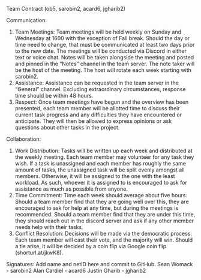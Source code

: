﻿Team Contract (ob5, sarobin2, acard6, jgharib2)


Communication:
1. Team Meetings: Team meetings will be held weekly on Sunday and Wednesday at 1600 with the exception of Fall break. Should the day or time need to change, that must be communicated at least two days prior to the new date. The meetings will be conducted via Discord in either text or voice chat. Notes will be taken alongside the meeting and posted and pinned in the “Notes” channel in the team server. The note taker will be the host of the meeting. The host will rotate each week starting with sarobin2.
2. Assistance: Assistance can be requested in the team server in the “General” channel. Excluding extraordinary circumstances, response time should be within 48 hours.
3. Respect: Once team meetings have begun and the overview has been presented, each team member will be allotted time to discuss their current task progress and any difficulties they have encountered or anticipate. They will then be allowed to express opinions or ask questions about other tasks in the project.


Collaboration:
1. Work Distribution: Tasks will be written up each week and distributed at the weekly meeting. Each team member may volunteer for any task they wish. If a task is unassigned and each member has roughly the same amount of tasks, the unassigned task will be split evenly amongst all members. Otherwise, it will be assigned to the one with the least workload. As such, whoever it is assigned to is encouraged to ask for assistance as much as possible from anyone.
2. Time Commitment: Time each week should average about five hours. Should a team member find that they are going well over this, they are encouraged to ask for help at any time, but during the meetings is recommended. Should a team member find that they are under this time, they should reach out in the discord server and ask if any other member needs help with their tasks.
3. Conflict Resolution: Decisions will be made via the democratic process. Each team member will cast their vote, and the majority will win. Should a tie arise, it will be decided by a coin flip via Google coin flip (shorturl.at/jkwK8).


Signatures:
        Add name and netID here and commit to GitHub.
        Sean Womack - sarobin2
        Alan Cardiel - acard6
        Justin Gharib - jgharib2
